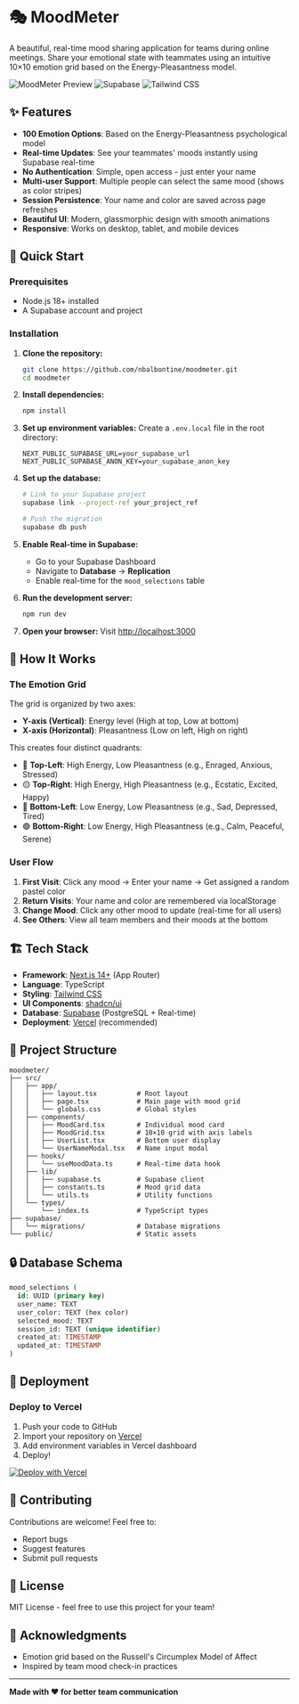# 🎭 MoodMeter

A beautiful, real-time mood sharing application for teams during online meetings. Share your emotional state with teammates using an intuitive 10×10 emotion grid based on the Energy-Pleasantness model.

![MoodMeter Preview](https://img.shields.io/badge/Made%20with-Next.js-black?style=for-the-badge&logo=next.js)
![Supabase](https://img.shields.io/badge/Database-Supabase-3ECF8E?style=for-the-badge&logo=supabase)
![Tailwind CSS](https://img.shields.io/badge/Styled%20with-Tailwind-38B2AC?style=for-the-badge&logo=tailwind-css)

## ✨ Features

- **100 Emotion Options**: Based on the Energy-Pleasantness psychological model
- **Real-time Updates**: See your teammates' moods instantly using Supabase real-time
- **No Authentication**: Simple, open access - just enter your name
- **Multi-user Support**: Multiple people can select the same mood (shows as color stripes)
- **Session Persistence**: Your name and color are saved across page refreshes
- **Beautiful UI**: Modern, glassmorphic design with smooth animations
- **Responsive**: Works on desktop, tablet, and mobile devices

## 🚀 Quick Start

### Prerequisites

- Node.js 18+ installed
- A Supabase account and project

### Installation

1. **Clone the repository:**
   ```bash
   git clone https://github.com/nbalbontine/moodmeter.git
   cd moodmeter
   ```

2. **Install dependencies:**
   ```bash
   npm install
   ```

3. **Set up environment variables:**
   Create a `.env.local` file in the root directory:
   ```env
   NEXT_PUBLIC_SUPABASE_URL=your_supabase_url
   NEXT_PUBLIC_SUPABASE_ANON_KEY=your_supabase_anon_key
   ```

4. **Set up the database:**
   ```bash
   # Link to your Supabase project
   supabase link --project-ref your_project_ref

   # Push the migration
   supabase db push
   ```

5. **Enable Real-time in Supabase:**
   - Go to your Supabase Dashboard
   - Navigate to **Database** → **Replication**
   - Enable real-time for the `mood_selections` table

6. **Run the development server:**
   ```bash
   npm run dev
   ```

7. **Open your browser:**
   Visit [http://localhost:3000](http://localhost:3000)

## 🎨 How It Works

### The Emotion Grid

The grid is organized by two axes:
- **Y-axis (Vertical)**: Energy level (High at top, Low at bottom)
- **X-axis (Horizontal)**: Pleasantness (Low on left, High on right)

This creates four distinct quadrants:
- 🔴 **Top-Left**: High Energy, Low Pleasantness (e.g., Enraged, Anxious, Stressed)
- 🟡 **Top-Right**: High Energy, High Pleasantness (e.g., Ecstatic, Excited, Happy)
- 🔵 **Bottom-Left**: Low Energy, Low Pleasantness (e.g., Sad, Depressed, Tired)
- 🟢 **Bottom-Right**: Low Energy, High Pleasantness (e.g., Calm, Peaceful, Serene)

### User Flow

1. **First Visit**: Click any mood → Enter your name → Get assigned a random pastel color
2. **Return Visits**: Your name and color are remembered via localStorage
3. **Change Mood**: Click any other mood to update (real-time for all users)
4. **See Others**: View all team members and their moods at the bottom

## 🏗️ Tech Stack

- **Framework**: [Next.js 14+](https://nextjs.org/) (App Router)
- **Language**: TypeScript
- **Styling**: [Tailwind CSS](https://tailwindcss.com/)
- **UI Components**: [shadcn/ui](https://ui.shadcn.com/)
- **Database**: [Supabase](https://supabase.com/) (PostgreSQL + Real-time)
- **Deployment**: [Vercel](https://vercel.com/) (recommended)

## 📁 Project Structure

```
moodmeter/
├── src/
│   ├── app/
│   │   ├── layout.tsx          # Root layout
│   │   ├── page.tsx            # Main page with mood grid
│   │   └── globals.css         # Global styles
│   ├── components/
│   │   ├── MoodCard.tsx        # Individual mood card
│   │   ├── MoodGrid.tsx        # 10×10 grid with axis labels
│   │   ├── UserList.tsx        # Bottom user display
│   │   └── UserNameModal.tsx   # Name input modal
│   ├── hooks/
│   │   └── useMoodData.ts      # Real-time data hook
│   ├── lib/
│   │   ├── supabase.ts         # Supabase client
│   │   ├── constants.ts        # Mood grid data
│   │   └── utils.ts            # Utility functions
│   └── types/
│       └── index.ts            # TypeScript types
├── supabase/
│   └── migrations/             # Database migrations
└── public/                     # Static assets
```

## 🔒 Database Schema

```sql
mood_selections (
  id: UUID (primary key)
  user_name: TEXT
  user_color: TEXT (hex color)
  selected_mood: TEXT
  session_id: TEXT (unique identifier)
  created_at: TIMESTAMP
  updated_at: TIMESTAMP
)
```

## 🚢 Deployment

### Deploy to Vercel

1. Push your code to GitHub
2. Import your repository on [Vercel](https://vercel.com)
3. Add environment variables in Vercel dashboard
4. Deploy!

[![Deploy with Vercel](https://vercel.com/button)](https://vercel.com/new/clone?repository-url=https://github.com/nbalbontine/moodmeter)

## 🤝 Contributing

Contributions are welcome! Feel free to:
- Report bugs
- Suggest features
- Submit pull requests

## 📄 License

MIT License - feel free to use this project for your team!

## 🙏 Acknowledgments

- Emotion grid based on the Russell's Circumplex Model of Affect
- Inspired by team mood check-in practices

---

**Made with ❤️ for better team communication**
